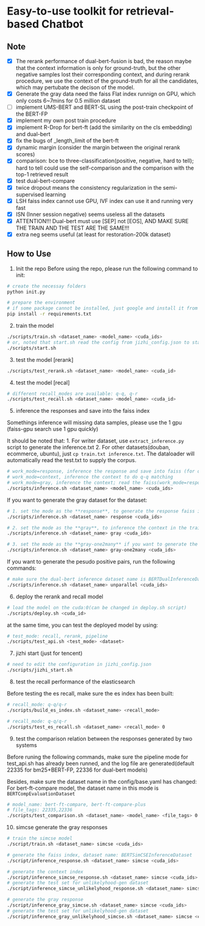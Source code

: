 # Easy-to-use toolkit for retrieval-based Chatbot

## Note

- [x] The rerank performance of dual-bert-fusion is bad, the reason maybe that the context information is only for ground-truth, but the other negative samples lost their corresponding context, and during rerank procedure, we use the context of the ground-truth for all the candidates, which may pertubate the decison of the model.
- [x] Generate the gray data need the faiss Flat  index runnign on GPU, which only costs 6~7mins for 0.5 million dataset
- [ ] implement UMS-BERT and BERT-SL using the post-train checkpoint of the BERT-FP
- [x] implement my own post train procedure
- [x] implement R-Drop for bert-ft (add the similarity on the cls embedding) and dual-bert
- [x] fix the bugs of _length_limit of the bert-ft
- [x] dynamic margin (consider the margin between the original rerank scores)
- [x] comparison: bce to three-classification(positive, negative, hard to tell); hard to tell could use the self-comparison and the comparison with the top-1 retrieved result
- [x] test dual-bert-compare
- [x] twice dropout means the consistency regularization in the semi-supervised learning
- [x] LSH faiss index cannot use GPU, IVF index can use it and running very fast
- [x] ISN (Inner session negative) seems useless all the datasets
- [x] ATTENTION!!! Dual-bert must use [SEP] not [EOS], AND MAKE SURE THE TRAIN AND THE TEST ARE THE SAME!!!
- [x] extra neg seems useful (at least for restoration-200k dataset)

## How to Use

1. Init the repo
Before using the repo, please run the following command to init:

```bash
# create the necessay folders
python init.py

# prepare the environment
# if some package cannot be installed, just google and install it from other ways
pip install -r requirements.txt
```

2. train the model

```bash
./scripts/train.sh <dataset_name> <model_name> <cuda_ids>
# or, noted that start.sh read the config from jizhi_config.json to start the training task
./scripts/start.sh 
```

3. test the model [rerank]

```bash
./scripts/test_rerank.sh <dataset_name> <model_name> <cuda_id>
```

4. test the model [recal]

```bash
# different recall_modes are available: q-q, q-r
./scripts/test_recall.sh <dataset_name> <model_name> <cuda_id>
```

5. inference the responses and save into the faiss index

Somethings inference will missing data samples, please use the 1 gpu (faiss-gpu search use 1 gpu quickly)

It should be noted that:
    1. For writer dataset, use `extract_inference.py` script to generate the inference.txt
    2. For other datasets(douban, ecommerce, ubuntu), just `cp train.txt inference.txt`. The dataloader will automatically read the test.txt to supply the corpus. 

```bash
# work_mode=response, inference the response and save into faiss (for q-r matching) [dual-bert/dual-bert-fusion]
# work_mode=context, inference the context to do q-q matching
# work_mode=gray, inference the context; read the faiss(work_mode=response has already been done), search the topk hard negative samples; remember to set the BERTDualInferenceContextDataloader in config/base.yaml
./scripts/inference.sh <dataset_name> <model_name> <cuda_ids>
```

If you want to generate the gray dataset for the dataset:

```bash
# 1. set the mode as the **response**, to generate the response faiss index; corresponding dataset name: BERTDualInferenceDataset;
./scripts/inference.sh <dataset_name> response <cuda_ids>

# 2. set the mode as the **gray**, to inference the context in the train.txt and search the top-k candidates as the gray(hard negative) samples; corresponding dataset name: BERTDualInferenceContextDataset
./scripts/inference.sh <dataset_name> gray <cuda_ids>

# 3. set the mode as the **gray-one2many** if you want to generate the extra positive samples for each context in the train set, the needings of this mode is the same as the **gray** work mode
./scripts/inference.sh <dataset_name> gray-one2many <cuda_ids>
```

If you want to generate the pesudo positive pairs, run the following commands:

```bash
# make sure the dual-bert inference dataset name is BERTDualInferenceDataset
./scripts/inference.sh <dataset_name> unparallel <cuda_ids>
```

6. deploy the rerank and recall model

```bash
# load the model on the cuda:0(can be changed in deploy.sh script)
./scripts/deploy.sh <cuda_id>
```
at the same time, you can test the deployed model by using:

```bash
# test_mode: recall, rerank, pipeline
./scripts/test_api.sh <test_mode> <dataset>
```

7. jizhi start (just for tencent)

```bash
# need to edit the configuration in jizhi_config.json
./scripts/jizhi_start.sh
```

8. test the recall performance of the elasticsearch

Before testing the es recall, make sure the es index has been built:
```bash
# recall_mode: q-q/q-r
./scripts/build_es_index.sh <dataset_name> <recall_mode>
```

```bash
# recall_mode: q-q/q-r
./scripts/test_es_recall.sh <dataset_name> <recall_mode> 0
```

9. test the comparison relation between the responses generated by two systems

Before runing the following commands, make sure the pipeline mode for test_api.sh has already been runned, and the log file are generated(default 22335 for bm25+BERT-FP, 22336 for dual-bert models)

Besides, make sure the dataset name in the config/base.yaml has changed:
For bert-ft-compare model, the dataset name in this mode is `BERTCompEvaluationDataset`

```bash
# model_name: bert-ft-compare, bert-ft-compare-plus
# file_tags: 22335,22336
./scripts/test_comparison.sh <dataset_name> <model_name> <file_tags> 0
```

10. simcse generate the gray responses

```bash
# train the simcse model
./script/train.sh <dataset_name> simcse <cuda_ids>
```

```bash
# generate the faiss index, dataset name: BERTSimCSEInferenceDataset
./script/inference_response.sh <dataset_name> simcse <cuda_ids>
```

```bash
# generate the context index
./script/inference_simcse_response.sh <dataset_name> simcse <cuda_ids>
# generate the test set for unlikelyhood-gen dataset
./script/inference_simcse_unlikelyhood_response.sh <dataset_name> simcse <cuda_ids>
```

```bash
# generate the gray response
./script/inference_gray_simcse.sh <dataset_name> simcse <cuda_ids>
# generate the test set for unlikelyhood-gen dataset
./script/inference_gray_unlikelyhood_simcse.sh <dataset_name> simcse <cuda_ids>
```
